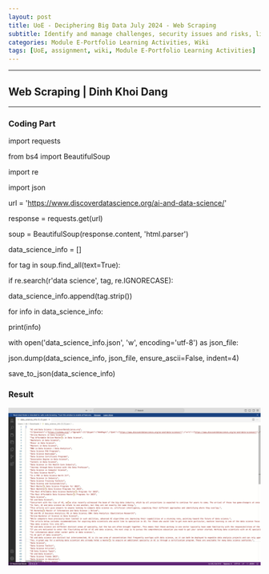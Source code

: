 ```yaml
---
layout: post
title: UoE - Deciphering Big Data July 2024 - Web Scraping
subtitle: Identify and manage challenges, security issues and risks, limitations, and opportunities in data wrangling. Critically analyse data wrangling problems and determine appropriate methodologies, tools, and techniques (involving preparing, cleaning, exploring, creating, optimising and evaluating big data) to solve them. Systematically develop and implement the skills required to be effective member of a development team in a virtual professional environment, adopting real life perspectives on team roles and organisation.
categories: Module E-Portfolio Learning Activities, Wiki
tags: [UoE, assignment, wiki, Module E-Portfolio Learning Activities]
---
```

---
## Web Scraping | Dinh Khoi Dang
---
### Coding Part

import requests

from bs4 import BeautifulSoup

import re

import json

url = 'https://www.discoverdatascience.org/ai-and-data-science/'

response = requests.get(url)

soup = BeautifulSoup(response.content, 'html.parser')

data_science_info = []

for tag in soup.find_all(text=True):

if re.search(r'data science', tag, re.IGNORECASE):

data_science_info.append(tag.strip())

for info in data_science_info:

print(info)

with open('data_science_info.json', 'w', encoding='utf-8') as json_file:

json.dump(data_science_info, json_file, ensure_ascii=False, indent=4)

save_to_json(data_science_info)

### Result

![image](/assets/images/banners/wiki3.jpg)
